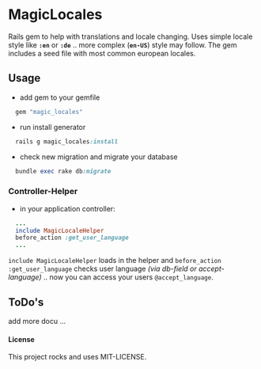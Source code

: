 # MagicLocales

Rails gem to help with translations and locale changing. 
Uses simple locale style like **`:en`** or **`:de`** .. more complex (**`en-US`**) style may follow. 
The gem includes a seed file with most common european locales. 


## Usage
- add gem to your gemfile 
```ruby
  gem "magic_locales"
```

- run install generator
```ruby
  rails g magic_locales:install
```

- check new migration and migrate your database
```ruby
  bundle exec rake db:migrate
```


### Controller-Helper
- in your application controller: 
```ruby
  ...
  include MagicLocaleHelper
  before_action :get_user_language
  ...
```

`include MagicLocaleHelper` loads in the helper and `before_action :get_user_language` checks user language *(via db-field or accept-language)* .. now you can access your users `@accept_language`.





## ToDo's
add more docu ...





#### License
This project rocks and uses MIT-LICENSE.
